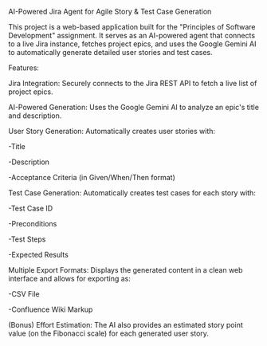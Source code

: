 AI-Powered Jira Agent for Agile Story & Test Case Generation

This project is a web-based application built for the "Principles of Software Development" assignment. It serves as an AI-powered agent that connects to a live Jira instance, fetches project epics, and uses the Google Gemini AI to automatically generate detailed user stories and test cases.

Features:

Jira Integration: Securely connects to the Jira REST API to fetch a live list of project epics.

AI-Powered Generation: Uses the Google Gemini AI to analyze an epic's title and description.

User Story Generation: Automatically creates user stories with:

-Title

-Description

-Acceptance Criteria (in Given/When/Then format)

Test Case Generation: Automatically creates test cases for each story with:

-Test Case ID

-Preconditions

-Test Steps

-Expected Results

Multiple Export Formats: Displays the generated content in a clean web interface and allows for exporting as:

-CSV File

-Confluence Wiki Markup

(Bonus) Effort Estimation: The AI also provides an estimated story point value (on the Fibonacci scale) for each generated user story.
